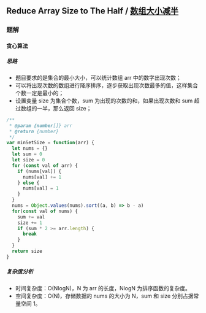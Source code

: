 ## Reduce Array Size to The Half / [数组大小减半](https://leetcode-cn.com/problems/reduce-array-size-to-the-half/)

### 题解
#### 贪心算法
##### 思路
+ 题目要求的是集合的最小大小，可以统计数组 arr 中的数字出现次数；
+ 可以将出现次数的数组进行降序排序，逐步获取出现次数最多的值，这样集合个数一定是最小的；
+ 设置变量 size 为集合个数，sum 为出现的次数的和，如果出现次数和 sum 超过数组的一半，那么返回 size；

```js
/**
 * @param {number[]} arr
 * @return {number}
 */
var minSetSize = function(arr) {
  let nums = {}
  let sum = 0
  let size = 0
  for (const val of arr) {
    if (nums[val]) {
      nums[val] += 1
    } else {
      nums[val] = 1
    }
  }
  nums = Object.values(nums).sort((a, b) => b - a)
  for(const val of nums) {
    sum += val
    size += 1
    if (sum * 2 >= arr.length) {
      break
    }
  }
  return size
}
```

##### 复杂度分析
+ 时间复杂度：O(NlogN)，N 为 arr 的长度，NlogN 为排序函数的复杂度。
+ 空间复杂度：O(N)，存储数据的 nums 的大小为 N，sum 和 size 分别占据常量空间 1。